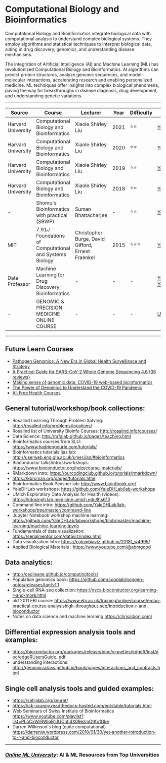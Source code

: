 # **Computational Biology and Bioinformatics**
Computational Biology and Bioinformatics integrate biological data with computational analysis to understand complex biological systems. They employ algorithms and statistical techniques to interpret biological data, aiding in drug discovery, genomics, and understanding disease mechanisms. 

The integration of Artificial Intelligence (AI) and Machine Learning (ML) has revolutionized Computational Biology and Bioinformatics. AI algorithms can predict protein structures, analyze genomic sequences, and model molecular interactions, accelerating research and enabling personalized medicine. ML techniques offer insights into complex biological phenomena, paving the way for breakthroughs in disease diagnosis, drug development, and understanding genetic variations.

---


| Source | Course | Lecturer  | Year  | Difficulty | URL |
| --- | --- | --- | --- | --- | --- |
| Harvard University	|Computational Biology and Bioinformatics|	Xiaole Shirley Liu| 2021 |⭐⭐ | [Youtube](https://www.youtube.com/watch?v=LvtPXZHNoCc&list=PLeB-Dlq-v6taAXK6ZCGfqImrNWJzFt3p3&pp=iAQB) | 
| Harvard University	|Computational Biology and Bioinformatics|	Xiaole Shirley Liu| 2020 |⭐⭐ | [Youtube](https://www.youtube.com/playlist?list=PLeB-Dlq-v6tY3QLdQBA7rwb4a7fK9mLpv) | 
| Harvard University	|Computational Biology and Bioinformatics|	Xiaole Shirley Liu| 2019 |⭐⭐ | [Youtube](https://www.youtube.com/playlist?list=PLeB-Dlq-v6tYpj36X7bHwGdO19bjRKHhC) | 
| Harvard University	|Computational Biology and Bioinformatics|	Xiaole Shirley Liu| 2018 |⭐⭐ | [Youtube](https://www.youtube.com/playlist?list=PLeB-Dlq-v6tbOH7zeljbIRpJvZW9vR7TA) | 
| -	|Shomu's Bioinformatics with practical (SBWP)|	Suman Bhattacharjee| - |⭐⭐ | [Youtube](https://www.youtube.com/playlist?list=PLb0WW0k29aHrF8aZzK17ORTesZsd-lING) | 
| MIT | 7.91J Foundations of Computational and Systems Biology|	Christopher Burge, David Gifford, Ernest Fraenkel| 2015 |⭐⭐⭐ | [Youtube](https://www.youtube.com/playlist?list=PLUl4u3cNGP63uK-oWiLgO7LLJV6ZCWXac) | 
| Data Professor |  Machine Learning for Drug Discovery, Bioinformatics | - |- | -| [Youtube](https://www.youtube.com/playlist?list=PLtqF5YXg7GLlUX95uiDdKOEJGrWPVJIhL) [Youtube](https://www.youtube.com/playlist?list=PLtqF5YXg7GLlQJUv9XJ3RWdd5VYGwBHrP) | 
| - | GENOMIC & PRECISION MEDICINE ONLINE COURSE  | - |- | -| [URL](https://humangenetics.ucsf.edu/courses-workshops#Course-Content--Genomic-amp-Precision-Medicine) | 
---

## Future Learn Courses
- [Pathogen Genomics: A New Era in Global Health Surveillance and Strategy](https://www.futurelearn.com/courses/pathogen-genomics-a-new-era-in-global-health-surveillance-and-strategy)
- [A Practical Guide for SARS-CoV-2 Whole Genome Sequencing
4.6 (36 reviews)](https://www.futurelearn.com/courses/a-practical-guide-for-sars-cov-2-whole-genome-sequencing)
- [Making sense of genomic data: COVID-19 web-based bioinformatics](https://www.futurelearn.com/courses/making-sense-of-genomic-data-covid-19-web-based-bioinformatics)
- [The Power of Genomics to Understand the COVID-19 Pandemic](https://www.futurelearn.com/courses/genomics-covid-19)
- [All Free Health Courses](https://www.futurelearn.com/courses?filter_category=13&filter_course_type=sponsored&filter_availability=started&page=1#courses-grid-start)



## General tutorial/workshop/book collections:
- Rosalind Learning Through Problem Solving: http://rosalind.info/problems/locations/
- Rosalind list of University Bioinfo Courses: http://rosalind.info/courses/
- Data Science: http://rafalab.github.io/pages/teaching.html
- Bioinformatics courses from SLU: https://www.hadriengourle.com/tutorials/
- Bioinformatics tutorials Ijaz lab: http://userweb.eng.gla.ac.uk/umer.ijaz/#bioinformatics
- Bioconductor talks/intros/workshops: https://www.bioconductor.org/help/course-materials/
- RMarkdown intro: https://ourcodingclub.github.io/tutorials/rmarkdown/
- https://kbroman.org/pages/tutorials.html
- Bioinformatics Book Pevsner lab: http://www.bioinfbook.org/
- YaleDHLab workshops: https://github.com/YaleDHLab/lab-workshops
- UMich Exploratory Data Analysis for Health (videos): https://kdpsingh.lab.medicine.umich.edu/lhs610
- Command line intro: https://github.com/YaleDHLab/lab-workshops/tree/master/command-line
- Jupyter Notebook workshop machine learning: https://github.com/YaleDHLab/labworkshops/blob/master/machine-learning/machine-learning.ipynb
- Fundamentals of data visualization: https://serialmentor.com/dataviz/index.html
- Data visualization intro: https://columbiaviz.github.io/2018f_w4995/
- Applied Biological Materials : https://www.youtube.com/@abmgood

## Data analytics:
- http://cecileane.github.io/computingtools/
- Population genomics book: https://github.com/cooplab/popgen-notes/releases/tag/v1.1
- Single-cell RNA-seq collection: https://osca.bioconductor.org/learning-r-and-more.html
- old 2011 EBI course: https://www.ebi.ac.uk/training/online/course/embo-practical-course-analysishigh-throughput-seq/introduction-r-and-bioconductor
- Notes on data science and machine learning https://chrisalbon.com/

## Differential expression analysis tools and examples:
- https://bioconductor.org/packages/release/bioc/vignettes/edgeR/inst/doc/edgeRUsersGuide.
pdf
- understanding interactions:
http://genomicsclass.github.io/book/pages/interactions_and_contrasts.html

## Single cell analysis tools and guided examples:
- https://satijalab.org/seurat/
- https://icb-scanpy.readthedocs-hosted.com/en/stable/tutorials.html
- Web Seminars of Swiss Institute of Bioinformatics
https://www.youtube.com/playlist?list=PLoCxWrRWjqB1JUCntl4X09ezmOtKx1Gke
- Darren Wilkinson's blog (quite computational)
https://darrenjw.wordpress.com/2010/01/30/yet-another-introduction-to-r-and-bioconductor
--- 
### [***Online ML University***]((https://github.com/azminewasi/online-ml-university/)): **AI & ML Resources from Top Universities**